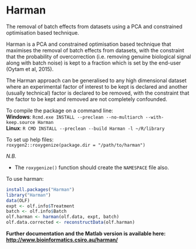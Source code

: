 # Harman

The removal of batch effects from datasets using a PCA and constrained optimisation based technique.

Harman is a PCA and constrained optimisation based technique that maximises the removal of batch effects from datasets, with the constraint that the probability of overcorrection (i.e. removing genuine biological signal along with batch noise) is kept to a fraction which is set by the end-user (Oytam et al, 2015).

The Harman approach can be generalised to any high dimensional dataset where an experimental factor of interest to be kept is declared and another (usually technical) factor is declared to be removed, with the constraint that the factor to be kept and removed are not completely confounded.

To compile the package on a command line:  
__Windows__: `Rcmd.exe INSTALL --preclean --no-multiarch --with-keep.source Harman`  
__Linux__: `R CMD INSTALL --preclean --build Harman -l ~/R/library`  

To set up help files:  
`roxygen2::roxygenize(package.dir = "/path/to/harman")`  

_N.B._  
* The `roxygenize()` function should create the `NAMESPACE` file also.  

To use harman:
```R
install.packages("Harman")
library("Harman")
data(OLF)
expt <- olf.info$Treatment
batch <- olf.info$Batch
olf.harman <- harman(olf.data, expt, batch)
olf.data.corrected <- reconstructData(olf.harman)
```
  
**Further documentation and the Matlab version is available here: http://www.bioinformatics.csiro.au/harman/**